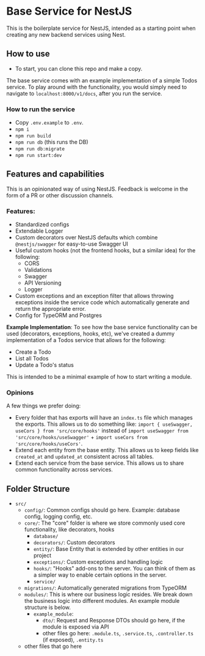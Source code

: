 # Base Service for NestJS

This is the boilerplate service for NestJS, intended as a starting point when creating any new backend services using Nest.

## How to use

- To start, you can clone this repo and make a copy.

The base service comes with an example implementation of a simple Todos service. To play around with the functionality, you would simply need to navigate to `localhost:8000/v1/docs`, after you run the service.

### How to run the service

- Copy `.env.example` to `.env`.
- `npm i`
- `npm run build`
- `npm run db` (this runs the DB)
- `npm run db:migrate`
- `npm run start:dev`

## Features and capabilities

This is an opinionated way of using NestJS. Feedback is welcome in the form of a PR or other discussion channels.

### Features:

- Standardized configs
- Extendable Logger
- Custom decorators over NestJS defaults which combine `@nestjs/swagger` for easy-to-use Swagger UI
- Useful custom hooks (not the frontend hooks, but a similar idea) for the following:
  - CORS
  - Validations
  - Swagger
  - API Versioning
  - Logger
- Custom exceptions and an exception filter that allows throwing exceptions inside the service code which automatically generate and return the appropriate error.
- Config for TypeORM and Postgres

**Example Implementation**: To see how the base service functionality can be used (decorators, exceptions, hooks, etc), we've created a dummy implementation of a Todos service that allows for the following:

- Create a Todo
- List all Todos
- Update a Todo's status

This is intended to be a minimal example of how to start writing a module.

### Opinions

A few things we prefer doing:

- Every folder that has exports will have an `index.ts` file which manages the exports. This allows us to do something like: `import { useSwagger, useCors } from 'src/core/hooks'` instead of `import useSwagger from 'src/core/hooks/useSwagger'` + `import useCors from 'src/core/hooks/useCors'`.
- Extend each entity from the base entity. This allows us to keep fields like `created_at` and `updated_at` consistent across all tables.
- Extend each service from the base service. This allows us to share common functionality across services.

## Folder Structure

- `src/`
  - `config/`: Common configs should go here. Example: database config, logging config, etc.
  - `core/`: The "core" folder is where we store commonly used core functionality, like decorators, hooks
    - `database/`
    - `decorators/`: Custom decorators
    - `entity/`: Base Entity that is extended by other entities in our project
    - `exceptions/`: Custom exceptions and handling logic
    - `hooks/`: "Hooks" add-ons to the server. You can think of them as a simpler way to enable certain options in the server.
    - `service/`
  - `migrations/`: Automatically generated migrations from TypeORM
  - `modules/`: This is where our business logic resides. We break down the business logic into different modules. An example module structure is below.
    - `example_module`:
      - `dto/`: Request and Response DTOs should go here, if the module is exposed via API
      - other files go here: `.module.ts`, `.service.ts`, `.controller.ts` (if exposed), `.entity.ts`
  - other files that go here

